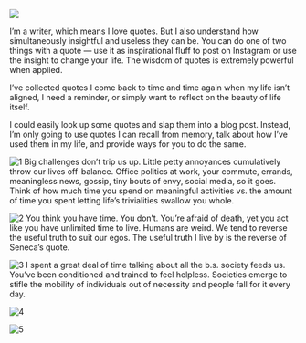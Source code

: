 
![](./_image/2020-07-12-16-50-07.png)

I’m a writer, which means I love quotes. But I also understand how simultaneously insightful and useless they can be. You can do one of two things with a quote — use it as inspirational fluff to post on Instagram or use the insight to change your life. The wisdom of quotes is extremely powerful when applied.

I’ve collected quotes I come back to time and time again when my life isn’t aligned, I need a reminder, or simply want to reflect on the beauty of life itself.

I could easily look up some quotes and slap them into a blog post. Instead, I’m only going to use quotes I can recall from memory, talk about how I’ve used them in my life, and provide ways for you to do the same.

![1](./_image/2020-07-12-16-51-06.png)
Big challenges don’t trip us up. Little petty annoyances cumulatively throw our lives off-balance. Office politics at work, your commute, errands, meaningless news, gossip, tiny bouts of envy, social media, so it goes. Think of how much time you spend on meaningful activities vs. the amount of time you spent letting life’s trivialities swallow you whole.


![2](./_image/2020-07-12-16-52-03.png)
You think you have time. You don’t. You’re afraid of death, yet you act like you have unlimited time to live. Humans are weird. We tend to reverse the useful truth to suit our egos. The useful truth I live by is the reverse of Seneca’s quote.

![3](./_image/2020-07-12-16-52-38.png)
I spent a great deal of time talking about all the b.s. society feeds us. You’ve been conditioned and trained to feel helpless. Societies emerge to stifle the mobility of individuals out of necessity and people fall for it every day.

![4](./_image/2020-07-12-16-53-11.png)

![5](./_image/2020-07-12-16-55-11.png)
